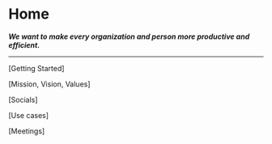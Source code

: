 # Home

***We want to make every organization and person more productive and efficient.***

---

[Getting Started]

[Mission, Vision, Values]

[Socials]

[Use cases]

[Meetings]